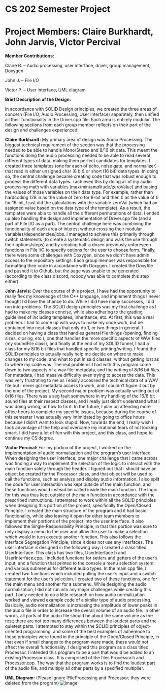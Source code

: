 # CS 202 Semester Project

# Project Members: Claire Burkhardt, John Jarvis, Victor Percival

**Member Contributions:**

Claire B. – Audio processing, user interface, driver, group management, Doxygen

John J. – File I/O

Victor P. – User interface, UML diagram


**Brief Description of the Design:**

In accordance with SOLID Design principles, we created the three areas of concern (File I/O, Audio Processing, User Interface) separately, then unified all their functionality in the Driver.cpp file. Each area is entirely modular. The following sections from each group member reflects on their part of the design and challenges experienced:

**Claire Burkhardt:**
	My primary area of design was Audio Processing. The biggest technical requirement of the section was that the processing needed to be able to handle Mono/Stereo and 8/16 bit data. This meant the functions doing the audio processing needed to be able to read several different types of data, making them perfect candidates for templates. I created three templates (one for each of echo, noise gate, and normalizer) that read in either unsigned char (8 bit) or short (16 bit) data types. In doing so, the central challenge became creating code that was robust enough to process the different data types. I achieved this by doing all of my audio processing math with variables (max/min/amplitude/zeroValue) and basing the values of those variables on their data type. For example, rather than hardcoding 128 in as the value of zero for 8-bit and then 0 as the value of 0 for 16-bit, I just did the calculations with the variable zeroVal (which had an assigned value based on the data type of the template). As a result, the templates were able to handle all the different permutations of data. 
	I ended up also handling the design and implementation of Driver.cpp file (and a part of File I/O as a part). The central challenge here was combining the functionality of each area of interest without crossing their modular variables/dependencies/jobs. I managed to achieve this primarily through switch statements (to create a systematic design and walk the use through their options/steps) and by creating half-a dozen previously unforeseen functions in File I/O to specify options for the user to choose form.
	Finally, there were some challenges with Doxygen, since we didn't have admin access to the repository settings. Each group member was responsible for formatting their code in accordance with Doxygen. I created the Doxyfile and pushed it to Github, but the page was unable to be generated (according to the class discord, nobody was able to complete this step either).

**John Jarvis:**
Over the course of this project, I have had the opportunity to really flex my knowledge of the C++ language, and implement things I never thought I’d have the chance to do. While I did have many successes, I did run into problems. The SOLID design principles was my first challenge as I had to make my classes concise, while also adhering to the grading guidelines of including templates, inheritance, etc. At first, this was a real problem. I had to come up with ways to make my code work, but be contained into neat classes that only do 1, or two things in general. I decided on having a class that handles general file things (opening, finding sizes, closing, etc.), one that handles the more specific aspects of WAV files (my soundFile class), and finally at the end of my SOLID funnel, I had a class for my 8/16 bit files that handled specific printing/writing. I found the SOLID principles to actually really help me decide on where to make changes to my code, and what to put in said classes, without getting lost as to where my code was. The real problems I had with this program come down to two aspects of a wav file: metadata, and the writing of 8/16 bit files. For metadata, I had massive difficulty even trying to access the data. This was very frustrating to me as I easily accessed the technical data of a WAV file but I never got metadata access to work, and I couldn’t figure it out by the end of the project. My second major problem was actually writing out of 8/16 files. There was a seg fault somewhere in my handling of the 16/8 bit sound files at their respect classes, and I really just didn’t understand what I was doing wrong, or how to fix it. In the future, I plan on attending more office hours to complete my specific issues, because during the course of this semester I was actually very intimidated by going to office hours because I didn’t want to look stupid. Now, towards the end, I really wish I took advantage of the help and overcame my irrational fears of not looking smart. I did have a lot of fun with this project, and this class, and hope to continue my CS degree. 

**Victor Percival:**
For my portion of the project, I worked on the implementation of audio normalization and the program’s user interface. When designing the user interface, one major challenge that I came across was finding a way to implement the selection of the logic to interact with the main function solely through the header. I figured out that I should have an object be created for the Processor class, and that object will be used to call the functions, such as analyze and display audio information. I also split the code for user interaction was kept outside of the main function, and these functions would instead be called inside the main function. The logic for this was thus kept outside of the main function in accordance with the prescribed instructions. I attempted to work within all the SOLID principles when designing this portion of the project, specifically the Open/Closed Principle. I created the main structure of the program and it had basic functionality, while also leaving it open for other team members to implement their portions of the project into the user interface. It also followed the Single-Responsibility Principle, in that this portion was sure to only display a menu to the user and allow the user to make a selection which would in turn execute another function. This also follows the Interface Segregation Principle, since it does not use any interfaces. The user interface is designed in the following way: I created a class titled UserInterface. This class has two files, UserInterface.h and UserInterface.cpp. I included functions for setters and getters of the user’s input, and a function that printed to the console a menu selection system, and various submenus for different audio types. In the main.cpp file, I created two functions which included pulling the user’s input and a switch statement for the user’s selection. I created two of these functions, one for the main menu and another for a submenu. While designing the audio normalization, I did not run into any major challenges while creating this part; I only needed to do a little research on how audio normalization worked and viewed example code of a similar type of audio processing. Basically, audio normalization is increasing the amplitude of lower peaks in the audio file in order to increase the overall volume of an audio file. In other words, all parts of the audio file should be about the same volume as the rest; there are not too many differences between the loudest parts and the quietest parts. I attempted to stay within the SOLID principles of object-oriented programming, and some of the best examples of adherence to these principles were found in the principle of the Open/Closed Principle, in that even if small changes to the program were made, these would not affect the overall functionality. I designed this program as a class titled Processor. I intended this program to be a part that would be added to an existing Processor class. It is comprised of the files Processor.h and Processor.cpp. The way that the program works is to find the loudest part of the audio file, and multiply all other parts by a specified multiplier.

**UML Diagram:**
(Please ignore IFileProcessing and Processor; they were deleted from the program)
![image](https://user-images.githubusercontent.com/70500617/117074869-cd331800-ace8-11eb-9280-722ee2af7280.png)
